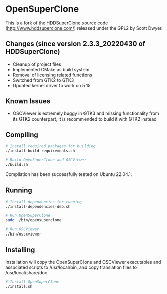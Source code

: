 # OpenSuperClone

This is a fork of the HDDSuperClone source code (<http://www.hddsuperclone.com/>) released under the GPL2 by Scott Dwyer.

## Changes (since version 2.3.3_20220430 of HDDSuperClone)

- Cleanup of project files
- Implemented CMake as build system
- Removal of licensing related functions
- Switched from GTK2 to GTK3
- Updated kernel driver to work on 5.15

## Known Issues

- OSCViewer is extremely buggy in GTK3 and missing functionality from its GTK2 counterpart, it is recommended to build it with GTK2 instead

## Compiling

```Bash
# Install required packages for building
./install-build-requirements.sh

# Build OpenSuperClone and OSCViewer
./build.sh
```

Compilation has been successfully tested on Ubuntu 22.04.1.

## Running

```Bash
# Install dependencies for running
./install-dependencies-deb.sh

# Run OpenSuperClone
sudo ./bin/opensuperclone

# Run OSCViewer
./bin/osscviewer
```

## Installing

Installation will copy the OpenSuperClone and OSCViewer executables and associated scripts to /usr/local/bin,
and copy translation files to /usr/local/share/doc.

```Bash
# Install OpenSuperClone
./install.sh
```
